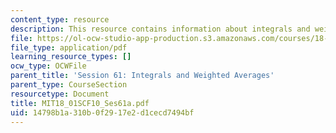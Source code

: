 ```yaml
---
content_type: resource
description: This resource contains information about integrals and weighted averages.
file: https://ol-ocw-studio-app-production.s3.amazonaws.com/courses/18-01sc-single-variable-calculus-fall-2010/14798b1a310b0f2917e2d1cecd7494bf_MIT18_01SCF10_Ses61a.pdf
file_type: application/pdf
learning_resource_types: []
ocw_type: OCWFile
parent_title: 'Session 61: Integrals and Weighted Averages'
parent_type: CourseSection
resourcetype: Document
title: MIT18_01SCF10_Ses61a.pdf
uid: 14798b1a-310b-0f29-17e2-d1cecd7494bf
---
```

